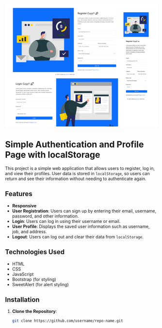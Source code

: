 ![App Screenshot](./preview.png)

# Simple Authentication and Profile Page with localStorage

This project is a simple web application that allows users to register, log in, and view their profiles. User data is stored in `localStorage`, so users can return and see their information without needing to authenticate again.

## Features

- **Responsive**
- **User Registration**: Users can sign up by entering their email, username, password, and other information.
- **Login**: Users can log in using their username or email.
- **User Profile**: Displays the saved user information such as username, job, and address.
- **Logout**: Users can log out and clear their data from `localStorage`.

## Technologies Used

- HTML
- CSS
- JavaScript
- Bootstrap (for styling)
- SweetAlert (for alert styling)

## Installation

1. **Clone the Repository**:
   ```bash
   git clone https://github.com/username/repo-name.git
   ```
